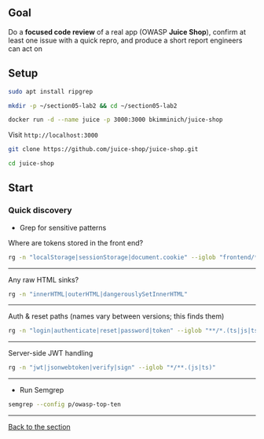## Goal
Do a **focused code review** of a real app (OWASP **Juice Shop**), confirm at least one issue with a quick repro, and produce a short report engineers can act on

## Setup
```bash
sudo apt install ripgrep
```

```bash
mkdir -p ~/section05-lab2 && cd ~/section05-lab2
```

```bash
docker run -d --name juice -p 3000:3000 bkimminich/juice-shop
```
Visit ``http://localhost:3000``

```bash
git clone https://github.com/juice-shop/juice-shop.git
```

```bash
cd juice-shop
```

## Start
### Quick discovery
- Grep for sensitive patterns

Where are tokens stored in the front end?
```bash
rg -n "localStorage|sessionStorage|document.cookie" --iglob "frontend/**"
```

---

Any raw HTML sinks?
```bash
rg -n "innerHTML|outerHTML|dangerouslySetInnerHTML"
```

---

Auth & reset paths (names vary between versions; this finds them)
```bash
rg -n "login|authenticate|reset|password|token" --iglob "**/*.(ts|js|ts|html)"
```

---

Server-side JWT handling
```bash
rg -n "jwt|jsonwebtoken|verify|sign" --iglob "*/**.(js|ts)"
```

---

- Run Semgrep
```bash
semgrep --config p/owasp-top-ten
```

---
[Back to the section](/courseFiles/Section_05-threatModelingAndReporting/threatModelingAndReporting.md)
